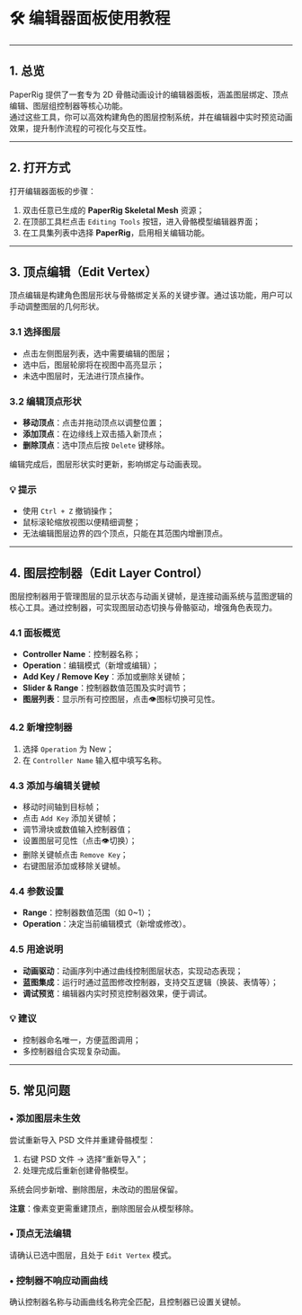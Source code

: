 # 🛠️ 编辑器面板使用教程

---

## 1. 总览

PaperRig 提供了一套专为 2D 骨骼动画设计的编辑器面板，涵盖图层绑定、顶点编辑、图层组控制器等核心功能。  
通过这些工具，你可以高效构建角色的图层控制系统，并在编辑器中实时预览动画效果，提升制作流程的可视化与交互性。

---

## 2. 打开方式

打开编辑器面板的步骤：

1. 双击任意已生成的 **PaperRig Skeletal Mesh** 资源；  
2. 在顶部工具栏点击 `Editing Tools` 按钮，进入骨骼模型编辑器界面；  
3. 在工具集列表中选择 **PaperRig**，启用相关编辑功能。

---

## 3. 顶点编辑（Edit Vertex）

顶点编辑是构建角色图层形状与骨骼绑定关系的关键步骤。通过该功能，用户可以手动调整图层的几何形状。

### 3.1 选择图层

- 点击左侧图层列表，选中需要编辑的图层；  
- 选中后，图层轮廓将在视图中高亮显示；  
- 未选中图层时，无法进行顶点操作。

### 3.2 编辑顶点形状

- **移动顶点**：点击并拖动顶点以调整位置；  
- **添加顶点**：在边缘线上双击插入新顶点；  
- **删除顶点**：选中顶点后按 `Delete` 键移除。

编辑完成后，图层形状实时更新，影响绑定与动画表现。

### 💡 提示

- 使用 `Ctrl + Z` 撤销操作；  
- 鼠标滚轮缩放视图以便精细调整；  
- 无法编辑图层边界的四个顶点，只能在其范围内增删顶点。

---

## 4. 图层控制器（Edit Layer Control）

图层控制器用于管理图层的显示状态与动画关键帧，是连接动画系统与蓝图逻辑的核心工具。通过控制器，可实现图层动态切换与骨骼驱动，增强角色表现力。

### 4.1 面板概览

- **Controller Name**：控制器名称；  
- **Operation**：编辑模式（新增或编辑）；  
- **Add Key / Remove Key**：添加或删除关键帧；  
- **Slider & Range**：控制器数值范围及实时调节；  
- **图层列表**：显示所有可控图层，点击👁️图标切换可见性。

### 4.2 新增控制器

1. 选择 `Operation` 为 New；  
2. 在 `Controller Name` 输入框中填写名称。

### 4.3 添加与编辑关键帧

- 移动时间轴到目标帧；  
- 点击 `Add Key` 添加关键帧；  
- 调节滑块或数值输入控制器值；  
- 设置图层可见性（点击👁️切换）；  
- 删除关键帧点击 `Remove Key`；  
- 右键图层添加或移除关键帧。

### 4.4 参数设置

- **Range**：控制器数值范围（如 0~1）；  
- **Operation**：决定当前编辑模式（新增或修改）。

### 4.5 用途说明

- **动画驱动**：动画序列中通过曲线控制图层状态，实现动态表现；  
- **蓝图集成**：运行时通过蓝图修改控制器，支持交互逻辑（换装、表情等）；  
- **调试预览**：编辑器内实时预览控制器效果，便于调试。

### 💡 建议

- 控制器命名唯一，方便蓝图调用；  
- 多控制器组合实现复杂动画。

---

## 5. 常见问题

### • 添加图层未生效

尝试重新导入 PSD 文件并重建骨骼模型：  

1. 右键 PSD 文件 → 选择“重新导入”；  
2. 处理完成后重新创建骨骼模型。

系统会同步新增、删除图层，未改动的图层保留。  

**注意**：像素变更需重建顶点，删除图层会从模型移除。

### • 顶点无法编辑

请确认已选中图层，且处于 `Edit Vertex` 模式。

### • 控制器不响应动画曲线

确认控制器名称与动画曲线名称完全匹配，且控制器已设置关键帧。
